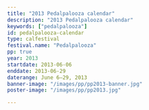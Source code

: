 ```yaml
---
title: "2013 Pedalpalooza calendar"
description: "2013 Pedalpalooza calendar"
keywords: ["pedalpalooza"]
id: pedalpalooza-calendar
type: calfestival
festival.name: "Pedalpalooza"
pp: true
year: 2013
startdate: 2013-06-06
enddate: 2013-06-29
daterange: June 6–29, 2013
banner-image: "/images/pp/pp2013-banner.jpg"
poster-image: "/images/pp/pp2013.jpg"

---
```

<!-- don't edit this, the content is fetched from the events database -->
